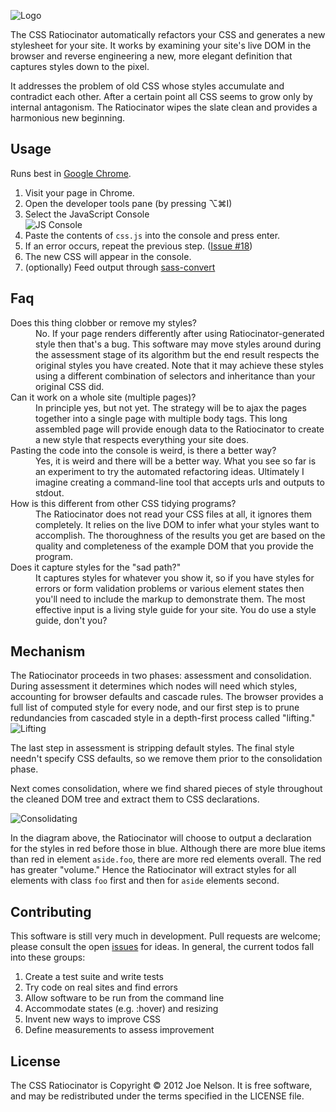 ![Logo](css-ratiocinator/raw/master/illustration/githubheader.png "Logo")

The CSS Ratiocinator automatically refactors your CSS and generates a
new stylesheet for your site. It works by examining your site's live DOM
in the browser and reverse engineering a new, more elegant definition
that captures styles down to the pixel.

It addresses the problem of old CSS whose styles accumulate and
contradict each other. After a certain point all CSS seems to grow only
by internal antagonism. The Ratiocinator wipes the slate clean and
provides a harmonious new beginning.

## Usage

Runs best in [Google Chrome](//www.google.com/chrome).

1. Visit your page in Chrome.
1. Open the developer tools pane (by pressing ⌥⌘I)
1. Select the JavaScript Console<br/>![JS Console](css-ratiocinator/raw/master/illustration/console.png "JS Console")
1. Paste the contents of `css.js` into the console and press enter.
1. If an error occurs, repeat the previous step. ([Issue #18](https://github.com/begriffs/css-ratiocinator/issues/18))
1. The new CSS will appear in the console.
1. (optionally) Feed output through [sass-convert](http://blog.derekperez.com/post/816063805/move-you-existing-stylebase-over-to-sass-or-scss)

## Faq

<dl>
  <dt>Does this thing clobber or remove my styles?</dt>
  <dd>No. If your page renders differently after using
  Ratiocinator-generated style then that's a bug. This software may move
  styles around during the assessment stage of its algorithm but the
  end result respects the original styles you have created. Note that it
  may achieve these styles using a different combination of selectors
  and inheritance than your original CSS did.</dd>

  <dt>Can it work on a whole site (multiple pages)?</dt>
  <dd>In principle yes, but not yet. The strategy will be to ajax the
  pages together into a single page with multiple body tags. This long
  assembled page will provide enough data to the Ratiocinator to create
  a new style that respects everything your site does.</dd>

  <dt>Pasting the code into the console is weird, is there a better way?</dt>
  <dd>Yes, it is weird and there will be a better way. What you see
  so far is an experiment to try the automated refactoring ideas.
  Ultimately I imagine creating a command-line tool that accepts urls
  and outputs to stdout.</dd>

  <dt>How is this different from other CSS tidying programs?</dt>
  <dd>The Ratiocinator does not read your CSS files at all, it ignores
  them completely. It relies on the live DOM to infer what your styles
  want to accomplish. The thoroughness of the results you get are based
  on the quality and completeness of the example DOM that you provide the
  program.</dd>

  <dt>Does it capture styles for the "sad path?"</dt>
  <dd>It captures styles for whatever you show it, so if you have styles
  for errors or form validation problems or various element states
  then you'll need to include the markup to demonstrate them. The most
  effective input is a living style guide for your site. You do use a
  style guide, don't you?</dd>
</dl>

## Mechanism

The Ratiocinator proceeds in two phases: assessment and consolidation.
During assessment it determines which nodes will need which styles,
accounting for browser defaults and cascade rules. The browser provides
a full list of computed style for every node, and our first step is to
prune redundancies from cascaded style in a depth-first process called
"lifting." ![Lifting](css-ratiocinator/raw/master/illustration/lift.png "Lifting")

The last step in assessment is stripping default styles. The final
style needn't specify CSS defaults, so we remove them prior to the
consolidation phase.

Next comes consolidation, where we find shared pieces of style
throughout the cleaned DOM tree and extract them to CSS declarations.

![Consolidating](css-ratiocinator/raw/master/illustration/consolidate.png "Consolidating")

In the diagram above, the Ratiocinator will choose to output a
declaration for the styles in red before those in blue. Although there
are more blue items than red in element `aside.foo`, there are more red
elements overall. The red has greater "volume." Hence the Ratiocinator
will extract styles for all elements with class `foo` first and then for
`aside` elements second.

## Contributing

This software is still very much in development. Pull requests are
welcome; please consult the open [issues](css-ratiocinator/issues) for
ideas. In general, the current todos fall into these groups:

1. Create a test suite and write tests
1. Try code on real sites and find errors
1. Allow software to be run from the command line
1. Accommodate states (e.g. :hover) and resizing
1. Invent new ways to improve CSS
1. Define measurements to assess improvement

## License

The CSS Ratiocinator is Copyright © 2012 Joe Nelson. It is free
software, and may be redistributed under the terms specified in the
LICENSE file.
